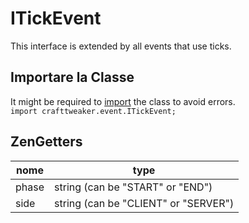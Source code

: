 # ITickEvent
This interface is extended by all events that use ticks.

## Importare la Classe
It might be required to [import](/AdvancedFunctions/Import/) the class to avoid errors.  
`import crafttweaker.event.ITickEvent;`

## ZenGetters

| nome  | type                                 |
| ----- | ------------------------------------ |
| phase | string (can be "START" or "END")     |
| side  | string (can be "CLIENT" or "SERVER") |